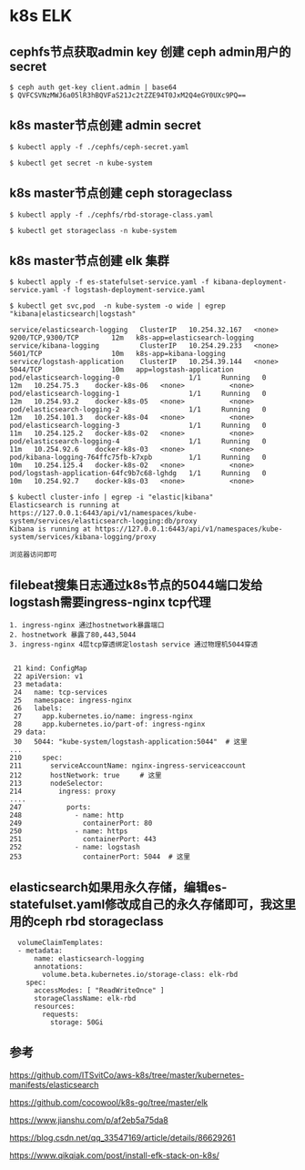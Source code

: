 # k8s ELK

## cephfs节点获取admin key 创建 ceph admin用户的 secret
```
$ ceph auth get-key client.admin | base64
$ QVFCSVNzMWJ6a05lR3hBQVFaS21Jc2tZZE94T0JxM2Q4eGY0UXc9PQ==
```

## k8s master节点创建 admin secret
```
$ kubectl apply -f ./cephfs/ceph-secret.yaml

$ kubectl get secret -n kube-system
```

## k8s master节点创建 ceph storageclass
```
$ kubectl apply -f ./cephfs/rbd-storage-class.yaml

$ kubectl get storageclass -n kube-system
```

## k8s master节点创建 elk 集群
```
$ kubectl apply -f es-statefulset-service.yaml -f kibana-deployment-service.yaml -f logstash-deployment-service.yaml

$ kubectl get svc,pod  -n kube-system -o wide | egrep "kibana|elasticsearch|logstash"

service/elasticsearch-logging   ClusterIP   10.254.32.167   <none>        9200/TCP,9300/TCP        12m   k8s-app=elasticsearch-logging
service/kibana-logging          ClusterIP   10.254.29.233   <none>        5601/TCP                 10m   k8s-app=kibana-logging
service/logstash-application    ClusterIP   10.254.39.144   <none>        5044/TCP                 10m   app=logstash-application
pod/elasticsearch-logging-0                 1/1     Running   0          12m   10.254.75.3    docker-k8s-06   <none>           <none>
pod/elasticsearch-logging-1                 1/1     Running   0          12m   10.254.93.2    docker-k8s-05   <none>           <none>
pod/elasticsearch-logging-2                 1/1     Running   0          12m   10.254.101.3   docker-k8s-04   <none>           <none>
pod/elasticsearch-logging-3                 1/1     Running   0          11m   10.254.125.2   docker-k8s-02   <none>           <none>
pod/elasticsearch-logging-4                 1/1     Running   0          11m   10.254.92.6    docker-k8s-03   <none>           <none>
pod/kibana-logging-764ffc75fb-k7xpb         1/1     Running   0          10m   10.254.125.4   docker-k8s-02   <none>           <none>
pod/logstash-application-64fc9b7c68-lghdg   1/1     Running   0          10m   10.254.92.7    docker-k8s-03   <none>           <none>

$ kubectl cluster-info | egrep -i "elastic|kibana"
Elasticsearch is running at https://127.0.0.1:6443/api/v1/namespaces/kube-system/services/elasticsearch-logging:db/proxy
Kibana is running at https://127.0.0.1:6443/api/v1/namespaces/kube-system/services/kibana-logging/proxy

浏览器访问即可
```

## filebeat搜集日志通过k8s节点的5044端口发给logstash需要ingress-nginx tcp代理
```
1. ingress-nginx 通过hostnetwork暴露端口
2. hostnetwork 暴露了80,443,5044
3. ingress-nginx 4层tcp穿透绑定lostash service 通过物理机5044穿透


 21 kind: ConfigMap
 22 apiVersion: v1
 23 metadata:
 24   name: tcp-services
 25   namespace: ingress-nginx
 26   labels:
 27     app.kubernetes.io/name: ingress-nginx
 28     app.kubernetes.io/part-of: ingress-nginx
 29 data:
 30   5044: "kube-system/logstash-application:5044"  # 这里
...
210     spec:
211       serviceAccountName: nginx-ingress-serviceaccount
212       hostNetwork: true     # 这里
213       nodeSelector:
214         ingress: proxy
....
247           ports:
248             - name: http
249               containerPort: 80
250             - name: https
251               containerPort: 443   
252             - name: logstash
253               containerPort: 5044  # 这里
```

## elasticsearch如果用永久存储，编辑es-statefulset.yaml修改成自己的永久存储即可，我这里用的ceph rbd storageclass
```
  volumeClaimTemplates:
  - metadata:
      name: elasticsearch-logging
      annotations:
        volume.beta.kubernetes.io/storage-class: elk-rbd
    spec:
      accessModes: [ "ReadWriteOnce" ]
      storageClassName: elk-rbd
      resources:
        requests:
          storage: 50Gi

```

## 参考
https://github.com/ITSvitCo/aws-k8s/tree/master/kubernetes-manifests/elasticsearch

https://github.com/cocowool/k8s-go/tree/master/elk

https://www.jianshu.com/p/af2eb5a75da8

https://blog.csdn.net/qq_33547169/article/details/86629261

https://www.qikqiak.com/post/install-efk-stack-on-k8s/
